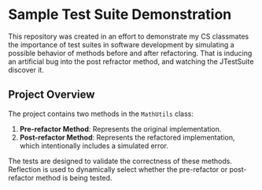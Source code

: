 # Sample Test Suite Demonstration

This repository was created in an effort to demonstrate my CS classmates the importance of test suites in software development by simulating a possible behavior of methods before and after refactoring. That is inducing an artificial bug into the post refractor method, and watching the JTestSuite discover it.

## Project Overview

The project contains two methods in the `MathUtils` class:

1. **Pre-refactor Method**: Represents the original implementation.
2. **Post-refactor Method**: Represents the refactored implementation, which intentionally includes a simulated error.

The tests are designed to validate the correctness of these methods. Reflection is used to dynamically select whether the pre-refactor or post-refactor method is being tested.

